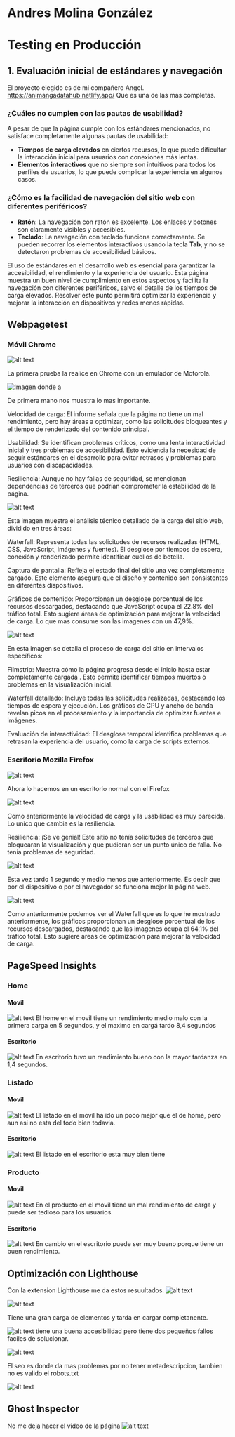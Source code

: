 # Andres Molina González
# Testing en Producción

## 1. Evaluación inicial de estándares y navegación

El proyecto elegido es de mi compañero Angel. https://animangadatahub.netlify.app/ Que es una de las mas completas.

### ¿Cuáles no cumplen con las pautas de usabilidad?  
A pesar de que la página cumple con los estándares mencionados, no satisface completamente algunas pautas de usabilidad:  
- **Tiempos de carga elevados** en ciertos recursos, lo que puede dificultar la interacción inicial para usuarios con conexiones más lentas.  
- **Elementos interactivos** que no siempre son intuitivos para todos los perfiles de usuarios, lo que puede complicar la experiencia en algunos casos.

### ¿Cómo es la facilidad de navegación del sitio web con diferentes periféricos?  
- **Ratón**: La navegación con ratón es excelente. Los enlaces y botones son claramente visibles y accesibles.  
- **Teclado**: La navegación con teclado funciona correctamente. Se pueden recorrer los elementos interactivos usando la tecla **Tab**, y no se detectaron problemas de accesibilidad básicos.   

 
El uso de estándares en el desarrollo web es esencial para garantizar la accesibilidad, el rendimiento y la experiencia del usuario. Esta página muestra un buen nivel de cumplimiento en estos aspectos y facilita la navegación con diferentes periféricos, salvo el detalle de los tiempos de carga elevados. Resolver este punto permitirá optimizar la experiencia y mejorar la interacción en dispositivos y redes menos rápidas.

## **Webpagetest**
### Móvil Chrome 

![alt text](img/image-1.png)

La primera prueba la realice en Chrome con un emulador de Motorola.

![Imagen donde a](img/image.png)

De primera mano nos muestra lo mas importante.

Velocidad de carga: El informe señala que la página no tiene un mal rendimiento, pero hay áreas a optimizar, como las solicitudes bloqueantes y el tiempo de renderizado del contenido principal.

Usabilidad: Se identifican problemas críticos, como una lenta interactividad inicial y tres problemas de accesibilidad. Esto evidencia la necesidad de seguir estándares en el desarrollo para evitar retrasos y problemas para usuarios con discapacidades.

Resiliencia: Aunque no hay fallas de seguridad, se mencionan dependencias de terceros que podrían comprometer la estabilidad de la página.

![alt text](img/image-3.png)

Esta imagen muestra el análisis técnico detallado de la carga del sitio web, dividido en tres áreas:

Waterfall: Representa todas las solicitudes de recursos realizadas (HTML, CSS, JavaScript, imágenes y fuentes). El desglose por tiempos de espera, conexión y renderizado permite identificar cuellos de botella.

Captura de pantalla: Refleja el estado final del sitio una vez completamente cargado. Este elemento asegura que el diseño y contenido son consistentes en diferentes dispositivos.

Gráficos de contenido: Proporcionan un desglose porcentual de los recursos descargados, destacando que JavaScript ocupa el 22.8% del tráfico total. Esto sugiere áreas de optimización para mejorar la velocidad de carga. Lo que mas consume son las imagenes con un 47,9%. 


![alt text](img/image-2.png)


En esta imagen se detalla el proceso de carga del sitio en intervalos específicos:

Filmstrip: Muestra cómo la página progresa desde el inicio hasta estar completamente cargada . Esto permite identificar tiempos muertos o problemas en la visualización inicial.

Waterfall detallado: Incluye todas las solicitudes realizadas, destacando los tiempos de espera y ejecución. Los gráficos de CPU y ancho de banda revelan picos en el procesamiento y la importancia de optimizar fuentes e imágenes.

Evaluación de interactividad: El desglose temporal identifica problemas que retrasan la experiencia del usuario, como la carga de scripts externos.

### Escritorio Mozilla Firefox

![alt text](img/image-4.png)

Ahora lo hacemos en un escritorio normal con el Firefox

![alt text](img/image-7.png)

Como anteriormente la velocidad de carga y la usabilidad es muy parecida. Lo unico que cambia es la resiliencia.

Resiliencia: ¡Se ve genial! Este sitio no tenía solicitudes de terceros que bloquearan la visualización y que pudieran ser un punto único de falla. No tenía problemas de seguridad.

![alt text](img/image-5.png)

Esta vez tardo 1 segundo y medio menos que anteriormente. Es decir que por el dispositivo o por el navegador se funciona mejor la página web.

![alt text](img/image-6.png)

Como anteriormente podemos ver el Waterfall que es lo que he mostrado anteriormente, los gráficos proporcionan un desglose porcentual de los recursos descargados, destacando que las imagenes ocupa el 64,1% del tráfico total. Esto sugiere áreas de optimización para mejorar la velocidad de carga.

## PageSpeed Insights
### Home
#### Movil
![alt text](img/image-8.png)
El home en el movil tiene un rendimiento medio malo con la primera carga en 5 segundos, y el maximo en cargá tardo 8,4 segundos 
#### Escritorio
![alt text](img/image-9.png)
En escritorio tuvo un rendimiento bueno con la mayor tardanza en 1,4 segundos.
### Listado
#### Movil
![alt text](img/image-13.png)
El listado en el movil ha ido un poco mejor que el de home, pero aun asi no esta del todo bien todavia.
#### Escritorio
![alt text](img/image-14.png)
El listado en el escritorio esta muy bien tiene
### Producto
#### Movil
![alt text](img/image-18.png)
En el producto en el movil tiene un mal rendimiento de carga y puede ser tedioso para los usuarios.
#### Escritorio
![alt text](img/image-11.png)
En cambio en el escritorio puede ser muy bueno porque tiene un buen rendimiento.

## Optimización con Lighthouse
Con la extension Lighthouse me da estos resuultados.
![alt text](/img/img/image-17.png)

![alt text](img/image-19.png)

Tiene una gran carga de elementos y tarda en cargar completanente.

![alt text](img/image-21.png)
tiene una buena accesibilidad pero tiene dos pequeños fallos faciles de solucionar.


![alt text](img/image-22.png)

El seo es donde da mas problemas por no tener metadescripcion, tambien no es valido el robots.txt

![alt text](img/image-23.png)

## Ghost Inspector
No me deja hacer el video de la página
![alt text](img/image-24.png)